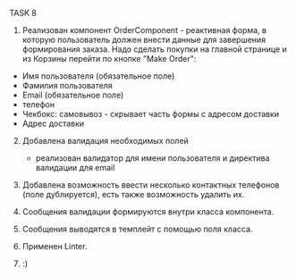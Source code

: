 TASK 8

1.  Реализован компонент OrderComponent - реактивная форма, в которую пользователь должен внести данные для 	завершения формирования заказа. Надо сделать покупки на главной странице и из Корзины перейти по кнопке "Make Order":
   - Имя пользователя (обязательное поле)
   - Фамилия пользователя
   - Email (обязательное поле)
   - телефон
   - Чекбокс: самовывоз - скрывает часть формы с адресом доставки
   - Адрес доставки

2. Добавлена валидация необходимых полей
    - реализован валидатор для имени пользователя и директива валидации для email

3. Добавлена возможность ввести несколько контактных телефонов (поле дублируется), есть также возможность удалить их.

4. Сообщения валидации формируются внутри класса компонента.

5. Сообщения выводятся в темплейт с помощью поля класса.

6. Применен Linter.

7. :)
